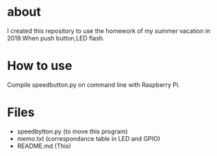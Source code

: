 # about  
I created this repository to use the homework of my summer vacation in 2019.When push button,LED flash.

# How to use  
Compile speedbutton.py on command line with Raspberry Pi.

# Files  
- speedbytton.py (to move this program)
- memo.txt (correspondance table in LED and GPIO)
- README.md (This)
